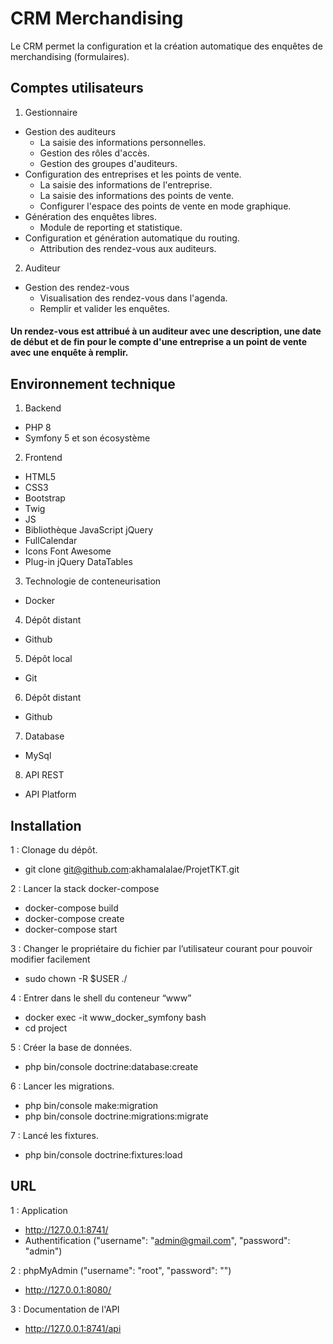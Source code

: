 # CRM Merchandising

Le CRM permet la configuration et la création automatique des enquêtes de merchandising (formulaires).

## Comptes utilisateurs
  1. Gestionnaire
  - Gestion des auditeurs
      - La saisie des informations personnelles.
      - Gestion des rôles d'accès.
      - Gestion des groupes d'auditeurs.
  - Configuration des entreprises et les points de vente.
      - La saisie des informations de l'entreprise.
      - La saisie des informations des points de vente.
      - Configurer l'espace des points de vente en mode graphique.
  - Génération des enquêtes libres.
      - Module de reporting et statistique.
  - Configuration et génération automatique du routing.
      - Attribution des rendez-vous aux auditeurs.
   
2. Auditeur
  - Gestion des rendez-vous
      - Visualisation des rendez-vous dans l'agenda.
      - Remplir et valider les enquêtes.

#### Un rendez-vous est attribué à un auditeur avec une description, une date de début et de fin pour le compte d'une entreprise a un point de vente avec une enquête à remplir.

## Environnement technique

  1. Backend
  - PHP 8
  - Symfony 5 et son écosystème

2. Frontend
  - HTML5
  - CSS3
  - Bootstrap
  - Twig
  - JS
  - Bibliothèque JavaScript jQuery
  - FullCalendar
  - Icons Font Awesome
  -  Plug-in jQuery DataTables

3. Technologie de conteneurisation
  - Docker

4. Dépôt distant
  - Github

5. Dépôt local
  - Git

6. Dépôt distant
  - Github

7. Database
  - MySql

8. API REST
  - API Platform


## Installation

1 : Clonage du dépôt.
  - git clone git@github.com:akhamalalae/ProjetTKT.git

2 : Lancer la stack docker-compose
  - docker-compose build
  - docker-compose create
  - docker-compose start 

3 : Changer le propriétaire du fichier par l’utilisateur courant pour pouvoir modifier facilement
  - sudo chown -R $USER ./

4 : Entrer dans le shell du conteneur “www”
  - docker exec -it www_docker_symfony bash
  - cd project

5 : Créer la base de données.
  - php bin/console doctrine:database:create

6 : Lancer les migrations.
  - php bin/console make:migration
  - php bin/console doctrine:migrations:migrate

7 : Lancé les fixtures.
  - php bin/console doctrine:fixtures:load


## URL

1 : Application
   - http://127.0.0.1:8741/
   - Authentification ("username": "admin@gmail.com", "password": "admin")

2 : phpMyAdmin ("username": "root", "password": "")
  - http://127.0.0.1:8080/


3 : Documentation de l'API
  - http://127.0.0.1:8741/api